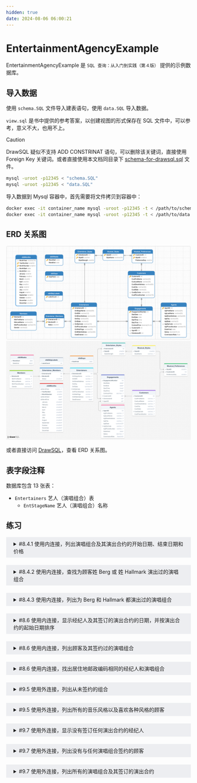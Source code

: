 ```yaml
---
hidden: true
date: 2024-08-06 06:00:21
---
```


# EntertainmentAgencyExample

EntertainmentAgencyExample 是 `SQL 查询：从入门到实践（第４版）` 提供的示例数据库。

## 导入数据

使用 `schema.SQL` 文件导入建表语句，使用 `data.SQL` 导入数据。

`view.sql` 是书中提供的参考答案，以创建视图的形式保存在 SQL 文件中，可以参考，意义不大，也用不上。

> [!CAUTION]
> DrawSQL 疑似不支持 ADD CONSTRINAT 语句，可以删除该关键词，直接使用 Foreign Key 关键词。或者直接使用本文档同目录下 [schema-for-drawsql.sql](./schema-for-drawsql.sql) 文件。

```sh
mysql -uroot -p12345 < "schema.SQL"
mysql -uroot -p12345 < "data.SQL"
```

导入数据到 Mysql 容器中，首先需要将文件拷贝到容器中：

```sh
docker exec -it container_name mysql -uroot -p12345 -t < /path/to/schema.SQL
docker exec -it container_name mysql -uroot -p12345 -t < /path/to/data.SQL
```

## ERD 关系图

![Navicate Export ERD](./imgs/image.png)
![DrawSQL Export ERD](./imgs/drawsql.png)

或者直接访问 [DrawSQL](https://drawsql.app/teams/sql-404/diagrams/entertainmentagencyexample)，查看 ERD 关系图。

## 表字段注释

数据库包含 13 张表：

- `Entertainers` 艺人（演唱组合）表
  - `EntStageName` 艺人（演唱组合）名称

## 练习

<details style="padding: 8px 20px; margin-bottom: 20px; background-color: rgba(142, 150, 170, 0.14);">
<summary markdown="span">#8.4.1 使用内连接，列出演唱组合及其演出合约的开始日期、结束日期和价格</summary>

返回 111 条记录：

```sql
select EntStageName, StartDate, EndDate, ContractPrice
from Entertainers
inner join Engagements
on Entertainers.EntertainerID = Engagements.EntertainerID;
```

</details>

<details style="padding: 8px 20px; margin-bottom: 20px; background-color: rgba(142, 150, 170, 0.14);">
<summary markdown="span">#8.4.2 使用内连接，查找为顾客姓 Berg 或 姓 Hallmark 演出过的演唱组合</summary>

返回 8 条记录：

```sql
select distinct Entertainers.EntStageName from Entertainers
inner join Engagements
on Entertainers.EntertainerID = Engagements.EntertainerID
inner join Customers
on Engagements.CustomerID = Customers.CustomerID
where Customers.CustLastName =  'Berg'
or Customers.CustLastName = 'Hallmark';
```

书中示例，返回 8 条记录：

```sql
SELECT DISTINCT Entertainers.EntStageName
FROM (
  Entertainers
  INNER JOIN Engagements
  ON Entertainers.EntertainerID = Engagements.EntertainerID
)
INNER JOIN Customers
ON Customers.CustomerID = Engagements.CustomerID
WHERE Customers.CustLastName = 'Berg'
OR Customers.CustLastName = 'Hallmark';
```

</details>

<details style="padding: 8px 20px; margin-bottom: 20px; background-color: rgba(142, 150, 170, 0.14);">
<summary markdown="span">#8.4.3 使用内连接，列出为 Berg 和 Hallmark 都演出过的演唱组合</summary>

可以将需求拆分为，为 Berg 演出过的演唱组合与为 Hallmark 演出过的演唱组合的交集。

返回 4 条记录：

```sql
select distinct A.EntStageName
from(
	(
		select Entertainers.EntertainerID, EntStageName from Entertainers
		inner join Engagements
		on Engagements.EntertainerID = Entertainers.EntertainerID
		inner join Customers
		on Customers.CustomerID = Engagements.CustomerID
		where Customers.CustLastName = "Berg"
	) as A
	inner join
	(
		select Entertainers.EntertainerID, Entertainers.EntStageName from Entertainers
		inner join Engagements
		on Engagements.EntertainerID = Entertainers.EntertainerID
		inner join Customers
		on Customers.CustomerID = Engagements.CustomerID
		where Customers.CustLastName = "Hallmark"
	) as B
	on A.EntertainerID = B.EntertainerID
);
```

书中示例，返回 4 条记录：

```sql
SELECT EntBerg.EntStageName
    FROM
       (SELECT DISTINCT Entertainers.EntertainerID,
          Entertainers.EntStageName
        FROM (Entertainers
        INNER JOIN Engagements
          ON Entertainers.EntertainerID =
             Engagements.EntertainerID)
        INNER JOIN Customers
          ON Customers.CustomerID =
             Engagements.CustomerID
        WHERE Customers.CustLastName = 'Berg')
    AS EntBerg INNER JOIN
      (SELECT DISTINCT Entertainers.EntertainerID,
          Entertainers.EntStageName
       FROM (Entertainers
       INNER JOIN Engagements
         ON Entertainers.EntertainerID =
            Engagements.EntertainerID)
       INNER JOIN Customers
         ON Customers.CustomerID =
            Engagements.CustomerID
       WHERE Customers.CustLastName = 'Hallmark')
      AS EntHallmark
    ON EntBerg.EntertainerID =
        EntHallmark.EntertainerID
```

</details>

<details style="padding: 8px 20px; margin-bottom: 20px; background-color: rgba(142, 150, 170, 0.14);">
<summary markdown="span">#8.6 使用内连接，显示经纪人及其签订的演出合约的日期，并按演出合约的起始日期排序</summary>

返回 111 条记录：

```sql
select Agents.AgtFirstName, Agents.AgtLastName, Engagements.StartDate, Engagements.StartTime
from Agents
inner join Engagements
on Agents.AgentID = Engagements.AgentID
order by Engagements.StartDate, Engagements.StartTime;
```

</details>
<details style="padding: 8px 20px; margin-bottom: 20px; background-color: rgba(142, 150, 170, 0.14);">
<summary markdown="span">#8.6 使用内连接，列出顾客及其签约过的演唱组合</summary>

返回 75 条记录：

```sql
select
distinct Customers.CustomerID,
Customers.CustFirstName,
Customers.CustLastName,
Entertainers.EntertainerID
from Customers
inner join Engagements
on Customers.CustomerID = Engagements.CustomerID
inner join Entertainers
on Engagements.EntertainerID = Entertainers.EntertainerID;
```

</details>
<details style="padding: 8px 20px; margin-bottom: 20px; background-color: rgba(142, 150, 170, 0.14);">
<summary markdown="span">#8.6 使用内连接，找出居住地邮政编码相同的经纪人和演唱组合</summary>

返回 10 条记录：

```sql
select
distinct
Entertainers.EntStageName,
Entertainers.EntZipCode,
Agents.AgtFirstName,
Agents.AgtLastName,
Agents.AgtZipCode
from Entertainers
inner JOIN Agents
on Entertainers.EntZipCode = Agents.AgtZipCode;
```

</details>
<details style="padding: 8px 20px; margin-bottom: 20px; background-color: rgba(142, 150, 170, 0.14);">
<summary markdown="span">#9.5 使用外连接，列出从未签约的组合</summary>

返回 1 条记录：

```sql
select Entertainers.EntertainerID,Entertainers.EntStageName
from Entertainers
left join Engagements
on Entertainers.EntertainerID = Engagements.EntertainerID
where Engagements.EntertainerID is NULL;
```

</details>
<details style="padding: 8px 20px; margin-bottom: 20px; background-color: rgba(142, 150, 170, 0.14);">
<summary markdown="span">#9.5 使用外连接，列出所有的音乐风格以及喜欢各种风格的顾客</summary>

left join 只有在 1 对多，1 对多的情况下，才不会出现意外情况。而本需求可以查看 DrawSQL 的 ERD 图可以看出，Musical_Styles 与 Musical_Preferences 是 1 对多，而 Musical_Preferences 和 Customers 是多对 1，不适合连续 left join，也就是不适用 `Musical_Styles left join Musical_Preferences left join Customers` 的情况。

但由于 Customer 和 Musical_Preferences 是 1 对多的情况，这两者表适合内连接，所以先将这两张表连接，作为新的结果集，然后 Musical_Styles 就可以和这个结果集进行左连接了。

返回 41 条记录：

```sql
select
Musical_Styles.StyleID, Musical_Styles.StyleName,
Customers.CustomerID, Customers.CustFirstName, Customers.CustLastName
from Musical_Styles
left join (
	Musical_Preferences
	INNER JOIN Customers
	on Musical_Preferences.CustomerID = Customers.CustomerID
)
on Musical_Preferences.StyleID = Musical_Styles.StyleID;
```

知晓逻辑后就可以使用右外连接来改写上述 SQL，返回 41 条记录：

```sql
select Musical_Styles.StyleID, Musical_Styles.StyleName,
Customers.CustomerID, Customers.CustFirstName, CustLastName
from Customers
inner join Musical_Preferences
on Customers.CustomerID = Musical_Preferences.CustomerID
right join Musical_Styles
on Musical_Styles.StyleID = Musical_Preferences.StyleID
```

</details>

<details style="padding: 8px 20px; margin-bottom: 20px; background-color: rgba(142, 150, 170, 0.14);">
<summary markdown="span">#9.7 使用外连接，显示没有签订任何演出合约的经纪人</summary>

返回 1 条记录：

```sql
select Agents.AgentID, Agents.AgtFirstName, Agents.AgtLastName
from Agents
left join Engagements
on Engagements.AgentID = Agents.AgentID
where Engagements.AgentID is NULL;
```

</details>
<details style="padding: 8px 20px; margin-bottom: 20px; background-color: rgba(142, 150, 170, 0.14);">
<summary markdown="span">#9.7 使用外连接，列出没有与任何演唱组合签约的顾客</summary>

返回 2 条记录：

```sql
select Customers.CustomerID, Customers.CustFirstName, Customers.CustLastName
from Customers
left join Engagements
on Customers.CustomerID = Engagements.CustomerID
where Engagements.CustomerID is NULL;
```

</details>
<details style="padding: 8px 20px; margin-bottom: 20px; background-color: rgba(142, 150, 170, 0.14);">
<summary markdown="span">#9.7 使用外连接，列出所有的演唱组合及其签订的演出合约</summary>

返回 2 条记录：

```sql
select Entertainers.EntStageName, Engagements.StartDate, EngagementNumber, Engagements.CustomerID
from Entertainers
left JOIN Engagements
on Entertainers.EntertainerID = Engagements.EntertainerID;
```

</details>
